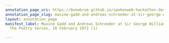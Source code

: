 ```yaml
---
annotation_page_uri: https://benwbrum.github.io/spokenweb-hackathon-development-noterms/annotations/maxine-gadd-and-andreas-schroeder-at-sir-george-williams-university-the-poetry-series-18-february-1972-1--canvas-1-audience.json
annotation_page_slug: maxine-gadd-and-andreas-schroeder-at-sir-george-williams-university-the-poetry-series-18-february-1972-1--canvas-1-audience
layout: annotation_page
manifest_label: Maxine Gadd and Andreas Schroeder at Sir George Williams University,
  The Poetry Series, 18 February 1972 (1)

---
```

